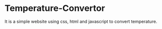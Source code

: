 # Temperature-Convertor
It is  a simple website using css, html and javascript to convert temperature.

